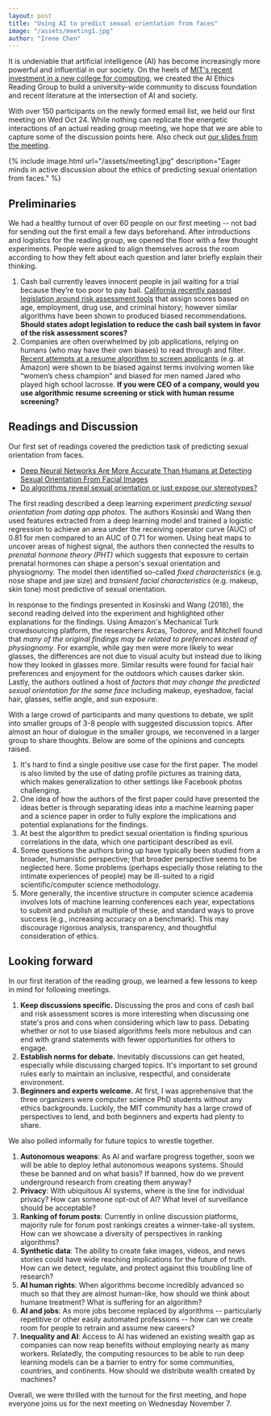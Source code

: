 ```yaml
---
layout: post
title: "Using AI to predict sexual orientation from faces"
image: "/assets/meeting1.jpg"
author: "Irene Chen"
---
```


It is undeniable that artificial intelligence (AI) has become increasingly more powerful and influential in our society. On the heels of [MIT's recent investment in a new college for computing](http://news.mit.edu/2018/mit-reshapes-itself-stephen-schwarzman-college-of-computing-1015), we created the AI Ethics Reading Group to build a university-wide community to discuss foundation and recent literature at the intersection of AI and society.

With over 150 participants on the newly formed email list, we held our first meeting on Wed Oct 24. While nothing can replicate the energetic interactions of an actual reading group meeting, we hope that we are able to capture some of the discussion points here. Also check out [our slides from the meeting](https://docs.google.com/presentation/d/1kQ02D0c2SNCOWj3nErSUnSrjkcjB2aWBE2Oh4f7WPZU/edit?usp=sharing).

{% include image.html url="/assets/meeting1.jpg" description="Eager minds in active discussion about the ethics of predicting sexual orientation from faces." %}

## Preliminaries
We had a healthy turnout of over 60 people on our first meeting -- not bad for sending out the first email a few days beforehand. After introductions and logistics for the reading group, we opened the floor with a few thought experiments. People were asked to align themselves across the room according to how they felt about each question and later briefly explain their thinking.
 1. Cash bail currently leaves innocent people in jail waiting for a trial because they’re too poor to pay bail. [California recently passed legislation around risk assessment tools](https://www.economist.com/united-states/2017/11/23/replacing-bail-with-an-algorithm
) that assign scores based on age, employment, drug use, and criminal history; however similar algorithms have been shown to produced biased recommendations. **Should states adopt legislation to reduce the cash bail system in favor of the risk assessment scores?**
 2. Companies are often overwhelmed by job applications, relying on humans (who may have their own biases) to read through and filter. [Recent attempts at a resume algorithm to screen applicants](https://qz.com/1427621/companies-are-on-the-hook-if-their-hiring-algorithms-are-biased/
) (e.g. at Amazon) were shown to be biased against terms involving women like “women’s chess champion” and biased for men named Jared who played high school lacrosse. **If you were CEO of a company, would you use algorithmic resume screening or stick with human resume screening?**

## Readings and Discussion
Our first set of readings covered the prediction task of predicting sexual orientation from faces. 
 * [Deep Neural Networks Are More Accurate Than Humans at Detecting Sexual Orientation From Facial Images](https://www.gsb.stanford.edu/faculty-research/publications/deep-neural-networks-are-more-accurate-humans-detecting-sexual)
 * [Do algorithms reveal sexual orientation or just expose our stereotypes?](https://medium.com/@blaisea/do-algorithms-reveal-sexual-orientation-or-just-expose-our-stereotypes-d998fafdf477)

The first reading described a deep learning experiment *predicting sexual orientation from dating app photos*. The authors Kosinski and Wang then used features extracted from a deep learning model and trained a logistic regression to achieve an area under the receiving operator curve (AUC) of 0.81 for men compared to an AUC of 0.71 for women. Using heat maps to uncover areas of highest signal, the authors then connected the results to *prenatal hormone theory (PHT)* which suggests that exposure to certain prenatal hormones can shape a person's sexual orientation and physiognomy. The model then identified so-called *fixed characteristics* (e.g. nose shape and jaw size) and *transient facial characteristics* (e.g. makeup, skin tone) most predictive of sexual orientation.

In response to the findings presented in Kosinski and Wang (2018), the second reading delved into the experiment and highlighted other explanations for the findings. Using Amazon's Mechanical Turk crowdsourcing platform, the researchers Arcas, Todorov, and Mitchell found that *many of the original findings may be related to preferences instead of physiognomy*. For example, while gay men were more likely to wear glasses, the differences are not due to visual acuity but instead due to liking how they looked in glasses more. Similar results were found for facial hair preferences and enjoyment for the outdoors which causes darker skin. Lastly, the authors outlined a host of *factors that may change the predicted sexual orientation for the same face* including makeup, eyeshadow, facial hair, glasses, selfie angle, and sun exposure. 

With a large crowd of participants and many questions to debate, we split into smaller groups of 3-8 people with suggested discussion topics. After almost an hour of dialogue in the smaller groups, we reconvened in a larger group to share thoughts. Below are some of the opinions and concepts raised.
 1. It's hard to find a single positive use case for the first paper. The model is also limited by the use of dating profile pictures as training data, which makes generalization to other settings like Facebook photos challenging.
 2. One idea of how the authors of the first paper could have presented the ideas better is through separating ideas into a machine learning paper and a science paper in order to fully explore the implications and potential explanations for the findings.
 3. At best the algorithm to predict sexual orientation is finding spurious correlations in the data, which one participant described as evil. 
 4. Some questions the authors bring up have typically been studied from a broader, humanistic perspective; that broader perspective seems to be neglected here.  Some problems (perhaps especially those relating to the intimate experiences of people) may be ill-suited to a rigid scientific/computer science methodology.  
 5. More generally, the incentive structure in computer science academia involves lots of machine learning conferences each year, expectations to submit and publish at multiple of these, and standard ways to prove success (e.g., increasing accuracy on a benchmark).  This may discourage rigorous analysis, transparency, and thoughtful consideration of ethics.

## Looking forward


In our first iteration of the reading group, we learned a few lessons to keep in mind for following meetings.
 1. **Keep discussions specific.** Discussing the pros and cons of cash bail and risk assessment scores is more interesting when discussing one state's pros and cons when considering which law to pass. Debating whether or not to use biased algorithms feels more nebulous and can end with grand statements with fewer opportunities for others to engage.
 2. **Establish norms for debate.** Inevitably discussions can get heated, especially while discussing charged topics. It's important to set ground rules early to maintain an inclusive, respectful, and considerate environment. 
 3. **Beginners and experts welcome.** At first, I was apprehensive that the three organizers were computer science PhD students without any ethics backgrounds. Luckily, the MIT community has a large crowd of perspectives to lend, and both beginners and experts had plenty to share.

We also polled informally for future topics to wrestle together.
 1. **Autonomous weapons**: As AI and warfare progress together, soon we will be able to deploy lethal autonomous weapons systems. Should these be banned and on what basis? If banned, how do we prevent underground research from creating them anyway?
 2. **Privacy**: With ubiquitous AI systems, where is the line for individual privacy? How can someone opt-out of AI? What level of surveillance should be acceptable? 
 3. **Ranking of forum posts**: Currently in online discussion platforms, majority rule for forum post rankings creates a winner-take-all system. How can we showcase a diversity of perspectives in ranking algorithms?
 4. **Synthetic data**: The ability to create fake images, videos, and news stories could have wide reaching implications for the future of truth. How can we detect, regulate, and protect against this troubling line of research?
 5. **AI human rights**: When algorithms become incredibly advanced so much so that they are almost human-like, how should we think about humane treatment? What is suffering for an algorithm?
 6. **AI and jobs**: As more jobs become replaced by algorithms -- particularly repetitive or other easily automated professions -- how can we create room for people to retrain and assume new careers? 
 7. **Inequality and AI**: Access to AI has widened an existing wealth gap as companies can now reap benefits without employing nearly as many workers. Relatedly, the computing resources to be able to run deep learning models can be a barrier to entry for some communities, countries, and continents. How should we distribute wealth created by machines?

Overall, we were thrilled with the turnout for the first meeting, and hope everyone joins us for the next meeting on Wednesday November 7.
